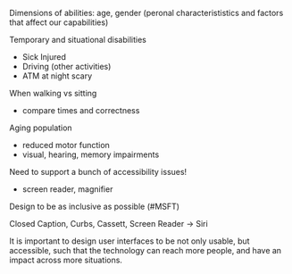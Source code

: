 Dimensions of abilities: age, gender (peronal characterististics and factors that affect our capabilities)

Temporary and situational disabilities

- Sick Injured
- Driving (other activities)
- ATM at night scary

When walking vs sitting

- compare times and correctness

Aging population

- reduced motor function
- visual, hearing, memory impairments

Need to support a bunch of accessibility issues!

- screen reader, magnifier

Design to be as inclusive as possible (#MSFT)

Closed Caption, Curbs, Cassett, Screen Reader -> Siri

It is important to design user interfaces to be not only usable, but accessible, such that the technology can reach more people, and have an impact across more situations.
